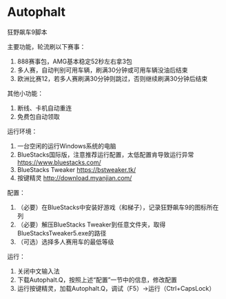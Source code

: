 # Autophalt
狂野飙车9脚本

主要功能，轮流刷以下赛事：
1. 888赛事包，AMG基本稳定52秒左右拿3包
2. 多人赛，自动判别可用车辆，刷满30分钟或可用车辆没油后结束
3. 欧洲比赛12，若多人赛刷满30分钟则跳过，否则继续刷满30分钟后结束

其他小功能：
1. 断线、卡机自动重连
2. 免费包自动领取

运行环境：
1. 一台空闲的运行Windows系统的电脑
2. BlueStacks国际版，注意推荐运行配置，太低配置肯导致运行异常
https://www.bluestacks.com/
3. BlueStacks Tweaker
https://bstweaker.tk/
4. 按键精灵
http://download.myanjian.com/

配置：
1. （必要）在BlueStacks中安装好游戏（和梯子），记录狂野飙车9的图标所在列
2. （必要）解压BlueStacks Tweaker到任意文件夹，取得BlueStacksTweaker5.exe的路径
3. （可选）选择多人赛用车的最低等级

运行：
1. 关闭中文输入法
2. 下载Autophalt.Q，按照上述“配置”一节中的信息，修改配置
3. 运行按键精灵，加载Autophalt.Q，调试（F5）->运行（Ctrl+CapsLock）
